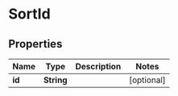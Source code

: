 
# SortId

## Properties
Name | Type | Description | Notes
------------ | ------------- | ------------- | -------------
**id** | **String** |  |  [optional]



